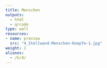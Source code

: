 ```yaml
---
title: Menschen
outputs:
  - html
  - qrcode
type: wall
resources:
- name: preview
  src: "4_Stellwand-Menschen-Koepfe-1.jpg"  
weight: 1
aliases:
  - /k/4/
---
```


